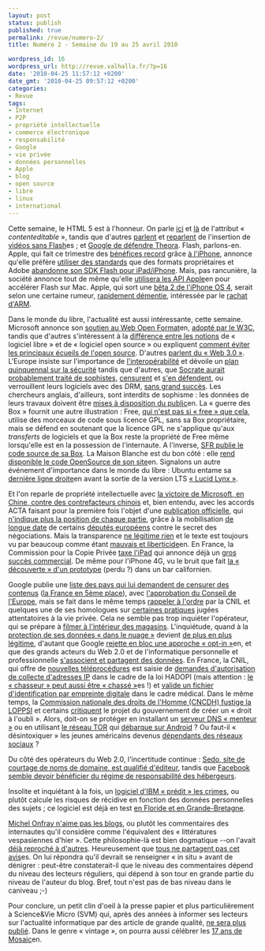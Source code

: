 ```yaml
---
layout: post
status: publish
published: true
permalink: /revue/numero-2/
title: Numéro 2 - Semaine du 19 au 25 avril 2010

wordpress_id: 16
wordpress_url: http://revue.valhalla.fr/?p=16
date: '2010-04-25 11:57:12 +0200'
date_gmt: '2010-04-25 09:57:12 +0200'
categories:
- Revue
tags:
- Internet
- P2P
- propriété intellectuelle
- commerce électronique
- responsabilité
- Google
- vie privée
- données personnelles
- Apple
- blog
- open source
- libre
- linux
- international
---
```

<p>Cette semaine, le HTML 5 est à l'honneur. On parle <a href="http://www.valhalla.fr/2010/04/19/contenteditable-html5/">ici</a> et <a href="http://ludovic.rivallain.fr/blog/date/2010/04/18/html5-lattribut-contenteditable.html">là</a> de l'attribut « <i>contenteditable</i> », tandis que d'autres <a href="http://www.macplus.net/magplus/depeche-53186-amusons-nous-avec-le-html-5">parlent</a> et <a href="http://www.macplus.net/magplus/depeche-53195-amusons-nous-avec-l-html-5-suite">reparlent</a> de l'insertion de <a href="http://www.elpais.com/articulo/portada/alternativa/Flash/elpepisupcib/20100422elpcibpor_1/Tes">vidéos sans Flash</a><span class="lang">es</span> ; et <a href="http://www.framablog.org/index.php/post/2010/04/19/video-web-format-ogg-theora-h264-google"> Google de défendre Theora</a>. Flash, parlons-en. Apple, qui fait ce trimestre des <a href="http://www.macbidouille.com/news/2010/04/21/encore-un-trimestre-record-pour-apple">bénéfices record</a> grâce <a href="http://www.lemonde.fr/economie/article/2010/04/21/l-action-apple-s-envole-grace-a-l-iphone_1340469_3234.html">à l'iPhone</a>, annonce qu'elle préfère <a href="http://www.macgeneration.com/news/voir/151961/apple-flash-est-proprietaire-nous-supportons-les-standards">utiliser des standards</a> que des formats propriétaires et Adobe <a href="http://www.macgeneration.com/news/voir/151881/adobe-arrete-les-frais-sur-flash-cs5-et-l-iphone">abandonne son SDK Flash pour iPad/iPhone</a>. Mais, pas rancunière, la société annonce tout de même qu'elle <a href="http://arstechnica.com/apple/news/2010/04/adobe-will-accelerate-flash-video-using-new-apple-api.ars">utilisera les API Apple</a><span class="lang">en</span> pour accélérer Flash sur Mac. Apple, qui sort une <a href="http://www.igeneration.fr/iphone/iphone-os-4-beta-2-est-disponible-11190">bêta 2 de l'iPhone OS 4</a>, serait selon une certaine rumeur, <a href="http://www.macgeneration.com/news/voir/152101/arm-pourquoi-nous-racheter">rapidement démentie</a>, intéressée par le <a href="http://www.lemondeinformatique.fr/actualites/lire-apple-s-offrirait-arm-30502.html">rachat d'ARM</a>.</p>
<p>Dans le monde du libre, l'actualité est aussi intéressante, cette semaine. Microsoft annonce son <a href="http://arstechnica.com/microsoft/news/2010/04/microsoft-throws-its-weight-behind-web-open-font-format.ars">soutien au Web Open Format</a><span class="lang">en</span>, <a href="http://www.clubic.com/internet/actualite-336654-w3c-web-open-font.html">adopté par le W3C</a>, tandis que d'autres s'intéressent à la <a href="http://linuxfr.org/~naparuba/29626.html">différence entre les notions</a> de « logiciel libre » et de « logiciel open source » ou expliquent <a href="http://philippe.scoffoni.net/9-facons-eviter-ecueils-open-source/">comment éviter les principaux écueils de l'open source</a>. D'autres <a href="http://www.clubic.com/actualite-333504-eric-delcroix-web-semantique-utopie.html">parlent du « Web 3.0 »</a>. L'Europe insiste sur l'importance de <a href="http://www.pcinpact.com/actu/news/56453-decalaration-grenade-standards-ouverts-interoperabilite.htm">l'interopérabilité</a> et dévoile un <a href="http://www.clubic.com/antivirus-securite-informatique/actualite-336594-commission-europeenne-plan-quinquennal-securite.html">plan quinquennal sur la sécurité</a> tandis que d'autres, que <a href="http://www.framablog.org/index.php/post/2010/04/20/socrate-logiciel-libre-partage-du-savoir">Socrate aurait probablement traité de sophistes</a>, <a href="http://www.framablog.org/index.php/post/2010/04/21/inpi-censure-le-libre">censurent</a> et <a href="http://www.numerama.com/magazine/15565-l-inpi-et-la-cite-des-sciences-voulaient-eviter-tout-melange-des-genres.html">s'en défendent</a>, ou verrouillent leurs logiciels avec des DRM, <a href="http://www.ubergizmo.com/fr/archives/2010/04/le_drm_controverse_dubisoft_est_contourne.php">sans grand succès</a>. Les chercheurs anglais, d'ailleurs, sont interdits de sophisme : les données de leurs travaux doivent être <a href="http://yro.slashdot.org/story/10/04/21/2156215/UK-University-Researchers-Must-Make-Data-Available">mises à disposition du public</a><span class="lang">en</span>. La « guerre des Box » fournit une autre illustration : Free, <a href="http://www.pcinpact.com/actu/news/56440-freebox-free-iptables-busybox.htm">qui n'est pas si « free » que cela</a>, utilise des morceaux de code sous licence GPL, sans sa Box propriétaire, mais se défend en soutenant que la licence GPL ne s'applique qu'aux <i>transferts</i> de logiciels et que la Box reste la propriété de Free même lorsqu'elle est en la possession de l'internaute. A l'inverse, <a href="http://www.journaldugeek.com/2010/04/22/le-code-source-de-la-neuf-box-diffuse-par-sfr/">SFR publie le code source de sa Box</a>. La Maison Blanche est du bon côté : elle <a href="http://yro.slashdot.org/story/10/04/23/132257/WhiteHousegov-Releases-Open-Source-Code">rend disponible le code OpenSource de son site</a><span class="lang">en</span>. Signalons un autre événement d'importance dans le monde du libre : Ubuntu entame sa <a href="http://www.linux.com/distrocentral/distronews/301637:development-release-ubuntu-1004-rc">dernière ligne droite</a><span class="lang">en</span> avant la sortie de la version LTS <a href="http://blog.nizarus.org/2010/04/ubuntu-lalbum-de-famille">« Lucid Lynx »</a>.</p>
<p>Et l'on reparle de propriété intellectuelle avec <a href="http://pro.clubic.com/entreprises/microsoft/actualite-336910-microsoft-remporte-proces-contrefacteurs-chinois.html">la victoire de Microsoft, en Chine, contre des contrefacteurs chinois</a> et, bien entendu, avec les accords ACTA faisant pour la première fois l'objet d'une <a href="http://www.numerama.com/magazine/15556-acta-publication-officielle-d-un-texte-consolide.html">publication officielle</a>, qui <a href="http://www.michaelgeist.ca/content/view/4972/125/">n'indique plus la position de chaque partie</a>, grâce à la mobilisation <a href="http://pro.clubic.com/legislation-loi-internet/telechargement-illegal/actualite-336728-acta-point-vue-catherine-trautmann.html">de longue date</a> de certains <a href="http://www.clubic.com/telecharger/logiciel-telechargement-p2p/actualite-336588-acta-strategie-mondiale-anti-telechargement.html">députés européens</a> contre le secret des négociations. Mais la transparence <a href="http://www.laquadrature.net/fr/acta-un-semblant-de-transparence-ne-legitime-rien">ne légitime rien</a> et le texte est toujours vu par beaucoup comme étant <a href="http://arstechnica.com/tech-policy/news/2010/04/acta-is-here.ars">mauvais et liberticide</a><span class="lang">en</span>. En France, la Commission pour la Copie Privée <a href="http://www.pcinpact.com/actu/news/56449-taxe-copie-privee-remuneration-ipad.htm">taxe l'iPad</a> qui annonce déjà un <a href="http://www.numerama.com/magazine/15580-gros-succes-commercial-en-vue-aux-usa-pour-l-ipad-3g.html">gros succès commercial</a>. De même pour l'iPhone 4G, vu le bruit que fait <a href="http://www.journaldugeek.com/2010/04/19/liphone-4g-devoile-cette-fois-cest-la-bonne/">la « découverte » d'un prototype</a> (perdu ?) dans un bar californien.</p>
<p>Google publie une <a href="http://linuxfr.org/~patrick_g/29641.html">liste des pays qui lui demandent de censurer des contenus</a> (<a href="http://www.mediapart.fr/journal/culture-idees/200410/google-jongle-avec-la-transparence-et-la-vie-privee">la France en 5ème place</a>), avec <a href="http://www.clubic.com/internet/actualite-336882-censure-conseil-europe-approuve-transparence-google.html">l'approbation du Conseil de l'Europe</a>, mais se fait dans le même temps <a href="http://www.lemondeinformatique.fr/actualites/lire-plusieurs-regulateurs-interpellent-google-sur-la-vie-privee-30478.html">rappeler à l'ordre</a> par la CNIL et quelques une de ses homologues sur <a href="http://www.pcinpact.com/actu/news/56465-google-buzz-cnil-gmail-donnees.htm">certaines pratiques</a> jugées attentatoires à la vie privée. Cela ne semble pas trop inquiéter l'opérateur, qui se prépare à <a href="http://www.pcinpact.com/actu/news/56495-google-places-shop-view.htm">filmer à l'intérieur des magasins</a>. L'inquiétude, quand à la <a href="http://www.lemondeinformatique.fr/actualites/lire-quid-des-protections-des-donnees-dans-le-cloud-30492.html">protection de ses données « dans le nuage »</a> devient <a href="http://www.lemondeinformatique.fr/actualites/lire-aux-etats-unis-le-cloud-progresse-mais-les-frustrations-aussi-30473.html">de plus en plus légitime</a>, d'autant que Google <a href="http://arstechnica.com/web/news/2010/04/googles-opt-in-dystopia.ars">rejette en bloc une approche « opt-in »</a><span class="lang">en</span>, et que des grands acteurs du Web 2.0 et de l'informatique personnelle et professionnelle <a href="http://www.macgeneration.com/news/voir/151931/microsoft-et-facebook-lancent-la-suite-en-ligne-docs.com">s'associent et partagent des données</a>. En France, la CNIL, qui offre de <a href="http://www.les-infostrateges.com/actu/1004946/cnil-toutes-les-procedures-maintenant-en-ligne">nouvelles téléprocédures</a> est saisie de <a href="http://www.numerama.com/magazine/15564-hadopi-la-cnil-saisie-pour-autoriser-la-collecte-des-adresses-ip.html">demandes d'autorisation de collecte d'adresses IP</a> dans le cadre de la loi HADOPI (mais attention : <a href="http://www.elpais.com/articulo/tecnologia/P2P/cazador/cazado/elpeputec/20100423elpeputec_2/Tes">le « chasseur » peut aussi être « chassé »</a><span class="lang">es</span> !) et <a href="http://www.lemondeinformatique.fr/actualites/lire-la-cnil-valide-l-identification-par-empreinte-digitale-a-fichier-central-30465.html">valide un fichier d'identification par empreinte digitale</a> dans le cadre médical. Dans le même temps, la <a href="http://www.numerama.com/magazine/15566-la-commission-nationale-des-droits-de-l-homme-fustige-la-loppsi.html">Commission nationale des droits de l'Homme (CNCDH) fustige la LOPPSI</a> et certains <a href="http://pro.clubic.com/actualite-e-business/actualite-336740-pourquoi-faudrait-oublier-droit-oubli-numerique-tribune-yan-claeyssen.html">critiquent</a> le projet du gouvernement de créer un « droit à l'oubli ». Alors, doit-on se protéger en installant un <a href="http://geekfault.org/2010/04/24/dns-menteur/">serveur DNS « menteur »</a> ou en utilisant <a href="http://www.valhalla.fr/2010/03/04/informatique-personnelle-et-securite/#44">le réseau TOR</a> qui <a href="http://www.numerama.com/magazine/15543-le-reseau-anonyme-tor-debarque-sur-android.html">débarque sur Android</a> ? Ou faut-il « désintoxiquer » les jeunes américains devenus <a href="http://www.numerama.com/magazine/15585-les-jeunes-sont-accros-au-web-social-selon-une-etude-americaine.html">dépendants des réseaux sociaux</a> ?</p>
<p>Du côté des opérateurs du Web 2.0, l'incertitude continue : <a href="http://www.legalis.net/article.php3?id_article=2896">Sedo, site de courtage de noms de domaine, est qualifié d'éditeur</a>, tandis que <a href="http://www.legalis.net/article.php3?id_article=2899">Facebook semble devoir bénéficier du régime de responsabilité des hébergeurs</a>.</p>
<p>Insolite et inquiétant à la fois, un <a href="http://pro.clubic.com/entreprises/ibm/actualite-335952-ibm-floride-logiciel-prevision-crimes.html">logiciel d'IBM « prédit » les crimes</a>, ou plutôt calcule les risques de récidive en fonction des données personnelles des sujets ; ce logiciel est déjà en test <a href="http://www.lemonde.fr/technologies/article/2010/04/21/un-logiciel-d-aide-a-la-decision-pour-la-justice_1340826_651865.html">en Floride et en Grande-Bretagne</a>.</p>
<p><a href="http://www.mac4ever.com/news/53544/michel_onfray_s_en_prend_aux_commentaires_sur_le_web/">Michel Onfray n'aime pas les blogs</a>, ou plutôt les commentaires des internautes qu'il considère comme l'équivalent des « littératures vespasiennes d'hier ». Cette philosophie-là est bien dogmatique --on l'avait <a href="http://www.valhalla.fr/2009/09/19/blamez-le-contenant-oubliez-le-contenu/">déjà reproché à d'autres</a>. Heureusement que <a href="http://www.elpais.com/articulo/cultura/Internet/novela/escribir/elpepicul/20100422elpepicul_3/Tes">tous ne partagent pas cet avis</a><span class="lang">es</span>. On lui répondra qu'il devrait se renseigner « in situ » avant de dénigrer : peut-être constaterait-il que le niveau des commentaires dépend du niveau des lecteurs réguliers, qui dépend à son tour en grande partie du niveau de l'auteur du blog. Bref, tout n'est pas de bas niveau dans le caniveau ;-)</p>
<p>Pour conclure, un petit clin d'oeil à la presse papier et plus particulièrement à Science&Vie Micro (SVM) qui, après des années à informer ses lecteurs sur l'actualité informatique par des article de grande qualité, <a href="http://www.clubic.com/internet/actualite-337076-presse-info-fin-parcours-svm-pc-expert.html">ne sera plus publié</a>. Dans le genre « vintage », on pourra aussi célébrer les <a href="http://www.wired.com/thisdayintech/2010/04/0422mosaic-web-browser">17 ans de Mosaic</a><span class="lang">en</span>.</p>
